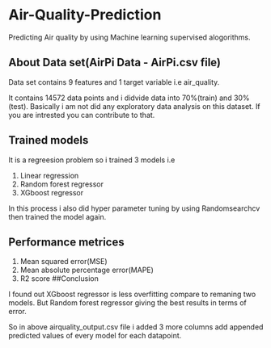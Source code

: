 # Air-Quality-Prediction
Predicting Air quality by using Machine learning supervised alogorithms.
## About Data set(AirPi Data - AirPi.csv file)

Data set contains 9 features and 1 target variable i.e air_quality.

It contains 14572 data points and i didvide data into 70%(train) and 30%(test).
Basically i am not did any exploratory data analysis on this dataset. If you are intrested you can contribute to that.
## Trained models
It is a regreesion problem so i trained 3 models i.e

1. Linear regression
2. Random forest regressor 
3. XGboost regressor

In this process i also did hyper parameter tuning by using Randomsearchcv then trained the model again.
## Performance metrices

1. Mean squared error(MSE)
2. Mean absolute percentage error(MAPE)
3. R2 score
##Conclusion

I found out XGboost regressor is less overfitting compare to remaning two models. But Random forest regressor giving the best results in terms of error.

So in above airquality_output.csv file i added 3 more columns add appended predicted values of every model for each datapoint.
